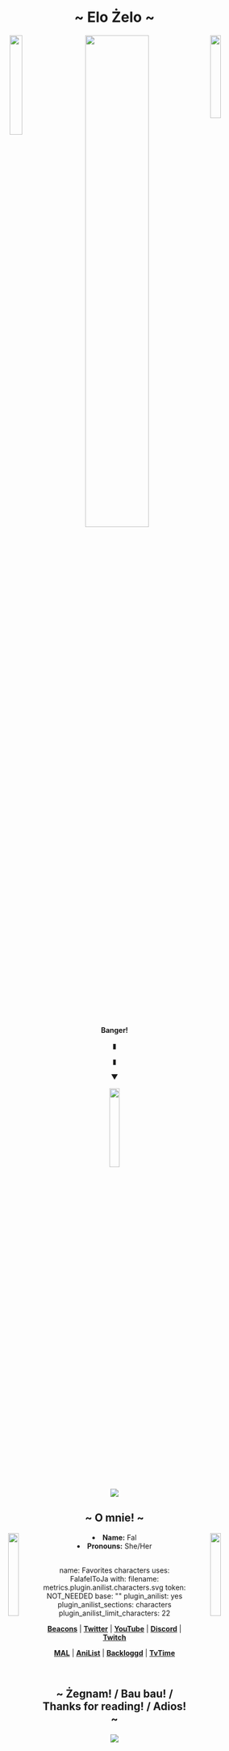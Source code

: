 <body>
  <center>
    <h1 align="center">~ Elo Żelo ~</h1>
<p align="center">
  <img src="https://i.giphy.com/apxqYyfBqaYKOyGekB.webp"width="50%">  <img src="https://media1.tenor.com/m/eKFrAu0IU44AAAAC/lumity-lumity-kiss.gif"width="20.5%"align="right"><img src="https://media1.tenor.com/m/eVHVFcHe73IAAAAC/bridget-bridget-guilty-gear.gif"width="22.5%"align="left"> 
</p>
<div align="center">
    <b><p>Banger!</p></b>
  <p>▮</p>
  <p>▮</p>
  <p>▼</p></p>
 <p><a href="https://www.youtube.com/watch?v=P7W2LaLAat8&pp=ygUUdGhlIG93bCBob3VzZSBlbmRpbmc%3D"><img src="https://media2.giphy.com/media/v1.Y2lkPTc5MGI3NjExYzB5aWNlZWp5dHRubGloMzU0N3ltdjdpN2xpMzJoODNiZjZyN2t1dCZlcD12MV9pbnRlcm5hbF9naWZfYnlfaWQmY3Q9Zw/QN0nPa79SxYVHbtVXQ/giphy.gif"width="20%"></a></p>

 <img src="https://lanyard.kyrie25.me/api/455761163381243936?showBanner=animated&animationDuration=6s&waveColor=6b4afa&gradient=5bcffa-f5abb9-ffffff-f5abb9-5bcffa"/>

<h2 align="center">~ O mnie! ~</h2>
  <img src="https://media3.giphy.com/media/v1.Y2lkPTc5MGI3NjExMm03eWowaWsyMzZxZ2JuMHp0ODVoeDZkbG04Y3ZrOGtrM2I4cDV1NiZlcD12MV9pbnRlcm5hbF9naWZfYnlfaWQmY3Q9Zw/grE5LYjlcLC0CunHRh/giphy.gif"width="20.5%"align="left">  <img src="https://media3.giphy.com/media/v1.Y2lkPTc5MGI3NjExMm03eWowaWsyMzZxZ2JuMHp0ODVoeDZkbG04Y3ZrOGtrM2I4cDV1NiZlcD12MV9pbnRlcm5hbF9naWZfYnlfaWQmY3Q9Zw/grE5LYjlcLC0CunHRh/giphy.gif"width="20.5%"align="right">
<div align="center">
<li><b>Name:</b> Fal</li>
<li><b>Pronouns:</b> She/Her</li>
    <br></div>
    <p align="center">


   name: Favorites characters
uses: FalafelToJa
with:
  filename: metrics.plugin.anilist.characters.svg
  token: NOT_NEEDED
  base: ""
  plugin_anilist: yes
  plugin_anilist_sections: characters
  plugin_anilist_limit_characters: 22

      
  <strong><a href="https://beacons.ai/falafeltoja">Beacons</a></strong> |
  <strong><a href="https://x.com/FalafelToJa">Twitter</a></strong> |
  <strong><a href="https://www.youtube.com/channel/UCQ7OZ6LJIpcSxU7e4oWIm9Q">YouTube</a></strong> |
  <strong><a href="https://discord.gg/nYXzaUS">Discord</a></strong> |
  <strong><a href="https://www.twitch.tv/falafeltoja/about">Twitch</a></strong> 
  
</p>
    <p align="center">
  <strong><a href="https://myanimelist.net/profile/FalafelToJa">MAL</a></strong> |
  <strong><a href="https://anilist.co/user/FalafelToJa/">AniList</a></strong> |
  <strong><a href="https://www.backloggd.com/u/FalafelToJa/">Backloggd</a></strong> |
  <strong><a href="https://app.tvtime.com/user/72177535?referrer_id=72177535">TvTime</a></strong>
</p>
<br></div>




<h2 align="center">~ Żegnam! / Bau bau! / Thanks for reading! / Adios! ~</h2>
<div align="center">
<img src="https://media2.giphy.com/media/v1.Y2lkPTc5MGI3NjExYmo0d3liajZzNG8zZnlleHdneXprcGgxaTExd3VhaHN3NGNkcnp3OCZlcD12MV9pbnRlcm5hbF9naWZfYnlfaWQmY3Q9Zw/So9oVbGQXoI6BRxI0H/giphy.webp">


